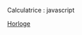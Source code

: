 <p>Calculatrice : javascript</p>
<p><a href="https://PierreCASTAINGv.github.io/Horloge" title="Horloge">Horloge</a></p>
